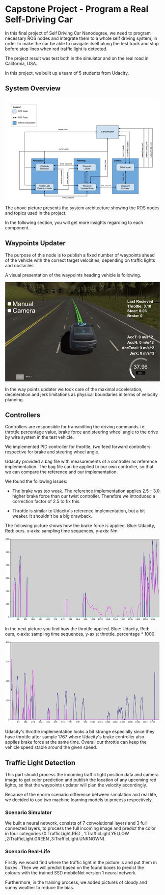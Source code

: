 # Capstone Project - Program a Real Self-Driving Car

In this final project of Self Driving Car Nanodegree, we need to program necessary ROS nodes and integrate them to a whole self driving system, in order to make the car be able to navigate itself along the test track and stop before stop lines when red traffic light is detected. 

The project result was test both in the simulator and on the real road in California, USA.

In this project, we built up a team of 5 students from Udacity.

## System Overview
![alt text](Documentation_Pics/final-project-ros-graph-v2.png)
The above picture presents the system architecture showing the ROS nodes and topics used in the project.

In the following section, you will get more insights regarding to each component.

## Waypoints Updater
The purpose of this node is to publish a fixed number of waypoints ahead of the vehicle with the correct target velocities, depending on traffic lights and obstacles.

A visual presentation of the waypoints heading vehicle is following.

![alt text](Documentation_Pics/Way_Points_In_Simulator.JPG)

In the way points updater we took care of the maximal acceleration, deceleration and jerk limitations as physical boundaries in terms of velocity planning.

## Controllers
Controllers are responsible for transmitting the driving commands i.e. throttle percentage value, brake force and steering wheel angle to the drive by wire system in the test vehicle.

We implemented PID controller for throttle, two feed forward controllers respective for brake and steering wheel angle. 

Udacity provided a bag file with measurements of a controller as reference implementation. The bag file can be applied to our own controller, so that we can compare the reference and our implementation. 

We found the following issues:

* The brake was too weak. The reference implementation applies 2.5 - 3.0 higher brake force than our twist controller. Therefore we introduced a correction factor of 2.5 to fix this.

* Throttle is similar to Udacity's reference implementation, but a bit weaker. It shouldn't be a big drawback.

The following picture shows how the brake force is applied. Blue: Udacity, Red: ours. x-axis: sampling time sequences, y-axis: Nm

![alt text](Documentation_Pics/Brake.JPG)

In the next picture you find how the throttle applied. Blue: Udacity, Red: ours, x-axis: sampling time sequences, y-axis: throttle_percentage * 1000. 

![alt text](Documentation_Pics/Throttle.JPG)

Udacity's throttle implementation looks a bit strange especially since they have throttle after sample 1767 where Udacity's brake controller also applies brake force at the same time. Overall our throttle can keep the vehicle speed stable around the given speed.

## Traffic Light Detection

This part should process the incoming traffic light position data and camera image to get color prediction and publish the location of any upcoming red lights, so that the waypoints updater will plan the velocity accordingly.

Because of the enorm scenario difference between simulation and real life, we decided to use two machine learning models to process respectively.

### Scenario Simulator 
We built a neural network, consists of 7 convolutional layers and 3 full connected layers, to process the full incoming image and predict the color in four categories (0:TrafficLight.RED , 1:TrafficLight.YELLOW ,2:TrafficLight.GREEN ,3:TrafficLight.UNKNOWN).

### Scenario Real-Life
Firstly we would find where the traffic light in the picture is and put them in boxes . Then we will predict based on the found boxes to predict the colours with the trained SSD mobileNet version 1 neural network. 

Furthermore, in the training process, we added pictures of cloudy and sunny weather to reduce the bias. 
